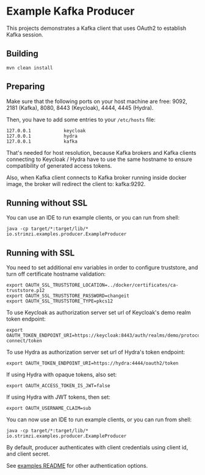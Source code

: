 Example Kafka Producer
======================

This projects demonstrates a Kafka client that uses OAuth2 to establish Kafka session.


Building
--------

    mvn clean install


Preparing
---------

Make sure that the following ports on your host machine are free: 9092, 2181 (Kafka), 8080, 8443 (Keycloak), 4444, 4445 (Hydra).

Then, you have to add some entries to your `/etc/hosts` file:

    127.0.0.1            keycloak
    127.0.0.1            hydra
    127.0.0.1            kafka

That's needed for host resolution, because Kafka brokers and Kafka clients connecting to Keycloak / Hydra have to use the 
same hostname to ensure compatibility of generated access tokens.

Also, when Kafka client connects to Kafka broker running inside docker image, the broker will redirect the client to: kafka:9292.
    

Running without SSL
-------------------

You can use an IDE to run example clients, or you can run from shell:

    java -cp target/*:target/lib/* io.strimzi.examples.producer.ExampleProducer


Running with SSL
----------------

You need to set additional env variables in order to configure truststore, and turn off certificate hostname validation:

    export OAUTH_SSL_TRUSTSTORE_LOCATION=../docker/certificates/ca-truststore.p12
    export OAUTH_SSL_TRUSTSTORE_PASSWORD=changeit
    export OAUTH_SSL_TRUSTSTORE_TYPE=pkcs12
    
To use Keycloak as authorization server set url of Keycloak's demo realm token endpoint:

    export OAUTH_TOKEN_ENDPOINT_URI=https://keycloak:8443/auth/realms/demo/protocol/openid-connect/token

To use Hydra as authorization server set url of Hydra's token endpoint:

    export OAUTH_TOKEN_ENDPOINT_URI=https://hydra:4444/oauth2/token

If using Hydra with opaque tokens, also set:

    export OAUTH_ACCESS_TOKEN_IS_JWT=false

If using Hydra with JWT tokens, then set:

    export OAUTH_USERNAME_CLAIM=sub
    
You can now use an IDE to run example clients, or you can run from shell:

    java -cp target/*:target/lib/* io.strimzi.examples.producer.ExampleProducer
    
By default, producer authenticates with client credentials using client id, and client secret.

See [examples README](../README.md) for other authentication options.
